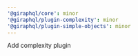 ```yaml
---
'@giraphql/core': minor
'@giraphql/plugin-complexity': minor
'@giraphql/plugin-simple-objects': minor
---
```


Add complexity plugin
